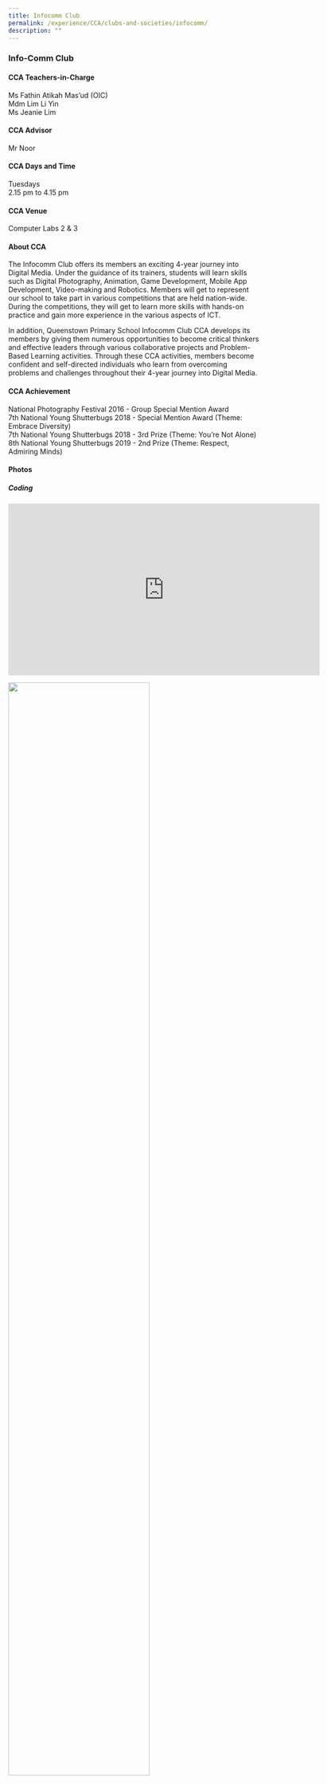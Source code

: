 ```yaml
---
title: Infocomm Club
permalink: /experience/CCA/clubs-and-societies/infocomm/
description: ""
---
```


### **Info-Comm Club**
#### **CCA Teachers-in-Charge**
Ms Fathin Atikah Mas’ud (OIC)<br>
Mdm Lim Li Yin<br>
Ms Jeanie Lim

#### **CCA Advisor**
Mr Noor

#### **CCA Days and Time**
Tuesdays<br>
2.15 pm to 4.15 pm

#### **CCA Venue**
Computer Labs 2 & 3

#### **About CCA**
The Infocomm Club offers its members an exciting 4-year journey into Digital Media. Under the guidance of its trainers, students will learn skills such as Digital Photography, Animation, Game Development, Mobile App Development, Video-making and Robotics. Members will get to represent our school to take part in various competitions that are held nation-wide. During the competitions, they will get to learn more skills with hands-on practice and gain more experience in the various aspects of ICT.

In addition, Queenstown Primary School Infocomm Club CCA develops its members by giving them numerous opportunities to become critical thinkers and effective leaders through various collaborative projects and Problem-Based Learning activities. Through these CCA activities, members become confident and self-directed individuals who learn from overcoming problems and challenges throughout their 4-year journey into Digital Media.

#### **CCA Achievement**
National Photography Festival 2016 - Group Special Mention Award<br>
7th National Young Shutterbugs 2018 - Special Mention Award (Theme: Embrace Diversity)<br>
7th National Young Shutterbugs 2018 - 3rd Prize (Theme: You’re Not Alone)<br>
8th National Young Shutterbugs 2019 - 2nd Prize (Theme: Respect, Admiring Minds)

#### **Photos**

##### **Coding**

<iframe width="626" height="345" src="https://www.youtube.com/embed/ZYJXvOSYsFE" title="InfoComm CCA" frameborder="0" allow="accelerometer; autoplay; clipboard-write; encrypted-media; gyroscope; picture-in-picture" allowfullscreen></iframe>

<img src="/images/InfoComm1.jpg" 
     style="width:75%">
		 
##### **National Photography Festival 2016**

<img src="/images/InfoComm2.jpg" 
     style="width:65%">

<img src="/images/InfoComm3.jpg" 
     style="width:65%">
		 
<img src="/images/InfoComm4.jpg" 
     style="width:55%">		 

<img src="/images/InfoComm5.jpg" 
     style="width:55%">
		 
### **2017 Award**
#### **National Photography Festival for Primary Schools 2017**

The theme for this year is ‘Uniquely Kolam Ayer’ and the participants spent an entire morning capturing images around Kolam Ayer. By participating in this festival, our students were given the opportunity  to learn, apply and inspire others in the Art of Photography and to inculcate a sense of appreciation for the community and the environment.

Evangelyn Siau (6 Care), Tong Jia Xian (5 Care), Woo Yu Hung (5 Care) and Kaung Khant Kyaw (5 Care), represented our school at the Festival. Evangelyn's entry won the People's Choice award. In addition, our team had also won the Group Special Mention Award. Congratulations, children! You have done QtPS proud!

<img src="/images/2017%20award%201.jpg" 
     style="width:75%" align=left>
<br><br><br><br><br>
<br><br><br><br><br><br>
From Left , Tong Jia Xian, Kaung Khant Kyaw , Woo Yu Hung, Evangelyn Siau
<br><br>
<img src="/images/2017%20award%202.jpg" 
     style="width:75%" align=left>
<br><br><br><br><br><br><br>
<br><br><br><br><br><br><br>
From Left , Kaung Khant Kyaw , Tong Jia Xian, Evangelyn Siau, Woo Yu Hung		
##### **Photo Festival 2017**<br>**Group Special Mention Award**
<img src="/images/2017%20award%203.jpg" 
     style="width:75%" align=left>
<br><br><br><br><br><br>
<br><br><br><br><br><br><br>
People’s Choice Award- Kolam Ayer Memories- Evangelyn Siau
<br><br>
<img src="/images/2017%20award%204.jpg" 
     style="width:75%" align=left>
<br><br><br><br><br><br>
<br><br><br><br><br><br><br>
Landscape- Tong Jia Xian		 
<img src="/images/2017%20award%205.jpg" 
     style="width:75%" align=left>
<br><br><br><br><br><br><br>
<br><br><br><br><br><br><br>
Nature- Woo Yu Hung
<br><br>
<img src="/images/2017%20award%206.jpg" 
     style="width:75%" align=left>
<br><br><br><br><br><br>
<br><br><br><br><br><br>		 <br>
Family Bonding - Kaung Khant Kyaw

### **2017 Award ( 6th National Young Shutterbugs)**

![](/images/award%201.jpg)
**Sivakumar Akashraj** **(4 Care)** <br>
Special mention for the theme Arrangements

![](/images/award%202.jpg)
**Heng Yu Hang** **(4 Courage)** <br>
Special mention for the theme Essence